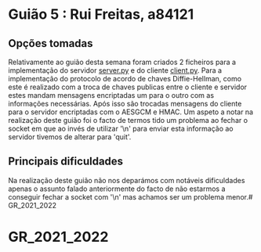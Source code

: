 # Guião 5 : Rui Freitas, a84121

## Opções tomadas

Relativamente ao guião desta semana foram criados 2 ficheiros para a implementação do servidor [server.py](https://github.com/uminho-leti-crypto/2122-G02/blob/main/Guioes/G05/server.py) e do cliente [client.py](https://github.com/uminho-leti-crypto/2122-G02/blob/main/Guioes/G05/client.py).
Para a implementação do protocolo de acordo de chaves Diffie-Hellman, como este é realizado com a troca de chaves publicas entre o cliente e servidor estes mandam mensagens encriptadas um para o outro com as informações necessárias. Após isso são trocadas mensagens do cliente para o servidor encriptadas com o AESGCM e HMAC. Um aspeto a notar na realização deste guião foi o facto de termos tido um problema ao fechar o socket em que ao invés de utilizar '\n' para enviar esta informação ao servidor tivemos de alterar para 'quit'.

## Principais dificuldades

Na realização deste guião não nos deparámos com notáveis dificuldades apenas o assunto falado anteriormente do facto de não estarmos a conseguir fechar a socket com '\n' mas achamos ser um problema menor.# GR_2021_2022
# GR_2021_2022
